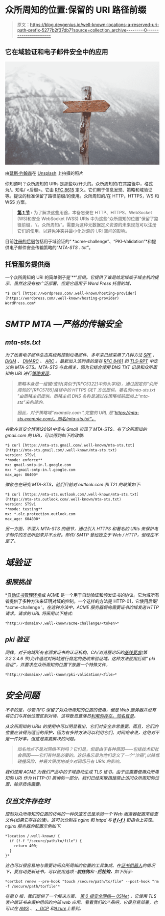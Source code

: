 # 众所周知的位置:保留的 URI 路径前缀

> 原文：<https://blog.devgenius.io/well-known-locations-a-reserved-uri-path-prefix-5277b2f37db7?source=collection_archive---------0----------------------->

## 它在域验证和电子邮件安全中的应用

![](img/38a1e6220d62f0cdb96d287086142ef6.png)

由[延斯·约翰森](https://unsplash.com/@jens_johnsson?utm_source=medium&utm_medium=referral)在 [Unsplash](https://unsplash.com?utm_source=medium&utm_medium=referral) 上拍摄的照片

你知道吗？众所周知的 URIs 是那些以/开头的。众所周知的/在其路径中，格式为/。知名/ <后缀>。它由 [RFC 8615](https://tools.ietf.org/html/rfc8615) 定义。它们用于信息发现、策略和域验证等。提议的标准保留了路径前缀/的使用。众所周知的/在 HTTP，HTTPS，WS 和 WSS 方案。

> [**第 1 节**](https://tools.ietf.org/html/rfc8615#page-3) **:** 为了解决这些用途，本备忘录在 HTTP、HTTPS、WebSocket (WS)和安全 WebSocket (WSS) URIs 中为这些“众所周知的位置”保留了路径前缀，“/。众所周知/”。需要为这种元数据定义资源的未来规范可以注册它们的使用，以避免冲突并最小化对源的 URI 空间的影响。

目前[注册的后缀](https://www.iana.org/assignments/well-known-uris/well-known-uris.xhtml)包括用于域验证的“ *acme-challenge”、“PKI-Validation”*和提供电子邮件安全传输策略的“*MTA-STS . txt”*。

## 托管服务提供商

一个众所周知的 URI 的简单例子是'[](https://github.com/Automattic/hosting-provider)**'*后缀。它提供了谁是给定域或子域主机的提示。虽然这没有被广泛部署，但是它适用于 Word Press 托管的域，*

```
*$ curl [https://wordpress.com/.well-known/hosting-provider](https://wordpress.com/.well-known/hosting-provider)
WordPress.com*
```

# *SMTP MTA —严格的传输安全*

## *mta-sts.txt*

*为了改善电子邮件生态系统和控制垃圾邮件，多年来已经采用了几种方法 [SPF](https://en.wikipedia.org/wiki/Sender_Policy_Framework) 、 [DKIM](https://en.wikipedia.org/wiki/DomainKeys_Identified_Mail) 、 [DMARC](https://dmarc.org/overview/) 、 [ARC](https://www.rfc-editor.org/rfc/rfc8617.html) 。最新加入该列表的是在 [RFC 8461](https://tools.ietf.org/html/rfc8461) 和 [TLS-RPT](https://tools.ietf.org/html/rfc8460) 中定义的 MTA-STS。MTA-STS 与此相关，因为它结合使用 DNS TXT 记录和众所周知的 URI 进行[策略发现](https://tools.ietf.org/html/rfc8461#page-7)。*

> *策略本身是一组键/值对(类似于[RFC5322]中的头字段)，通过固定的“众所周知的”[RFC5785]路径中的 HTTPS GET 方法提供。著名的/mta-sts.txt "由策略主机提供。策略主机 DNS 名称是通过在策略域前面加上“mta-sts”来构建的。*
> 
> *因此，对于策略域“example.com ”,完整的 URL 是"https://mta-sts.example.com/。知名/mta-sts.txt”。*

*谷歌在其安全博客(2019)中宣布 Gmail 实现了 MTA-STS。有了众所周知的 gmail.com 的 URI，可以得到如下的政策:*

```
*$ curl [https://mta-sts.gmail.com/.well-known/mta-sts.txt](https://mta-sts.gmail.com/.well-known/mta-sts.txt)
version: STSv1
**mode: enforce**
mx: gmail-smtp-in.l.google.com
mx: *.gmail-smtp-in.l.google.com
max_age: 86400*
```

*微软也在研究 MTA-STS，他们目前对 outlook.com 和 T21 的政策如下:*

```
*$ curl [https://mta-sts.outlook.com/.well-known/mta-sts.txt](https://mta-sts.outlook.com/.well-known/mta-sts.txt)
version: STSv1
**mode: testing**
mx: *.olc.protection.outlook.com
max_age: 604800*
```

*另一方面，不深入 MTA-STS 的细节，通过引入 HTTPS 和著名的 URIs 来保护电子邮件的方法听起来并不太好。邮件/ SMTP 曾经独立于 Web / HTTP，但现在不是了。*

# *域验证*

## *极限挑战*

*[自动证书管理环境](https://tools.ietf.org/html/rfc8555)或 ACME 是一个用于自动验证和颁发证书的协议。它为域所有者提供了多种方法来证明对域的控制。一个这样的方法是 HTTP-01，它使用后缀' *acme-challenge '。*在这种方法中，ACME 服务器将向需要证书的域发送 HTTP 请求。请求的 URL 将采用以下格式:*

```
*http://<domain>/.well-known/acme-challenge/<token>*
```

## *pki 验证*

*同样，对于向域所有者颁发证书的认证机构，CA/浏览器论坛的[基线要求](https://cabforum.org/wp-content/uploads/CA-Browser-Forum-BR-1.3.8.pdf)(第 3.2.2.4.6 节)允许通过对网站进行商定的更改来验证域。这种方法使用后缀“ *pki 验证*”，并要求在众所周知的位置下放置一个特殊文件，*

```
*http://<domain>/.well-known/pki-validation/<file>*
```

# *安全问题*

*不幸的是，尽管 RFC 保留了对众所周知的位置的使用，但是 Web 服务器并没有将它们与其他位置区别对待。这导致恶意演员[利用*的存在。知名*目录](https://news.netcraft.com/archives/2018/01/29/the-hidden-well-known-phishing-sites.html)。*

*从众所周知的 URIs 的使用中可以明显看出，它们对安全非常重要。而且，它们的位置应该得到适当的保护，因为有多种方法可以利用它们。对网络来说，这绝对不是一件好事，但这是需要解决的问题。*

> *知名地点不是对网络不利吗？它们是，但是由于各种原因——包括技术和社会原因——它们有时是必要的。这份备忘录为他们定义了一个“沙箱”,以降低碰撞风险，并最大限度地减少对现场已有 URIs 的影响。*

*我们使用 ACME 为我们产品中的子域自动生成 TLS 证书。由于这需要使用众所周知的 URI 作为 HTTP-01 质询的一部分，我们已经采取措施禁止访问众所周知的位置，除非质询需要。*

## *仅当文件存在时*

*控制对众所周知的位置的访问的一种快速方法是添加一个 Web 服务器配置来检查文件(如果它存在的话)。这可以分别在 *nginx* 和 *httpd* 与 [**if (-f )**](https://nginx.org/en/docs/http/ngx_http_rewrite_module.html#if) 和[**<If-f>**](https://httpd.apache.org/docs/2.4/mod/core.html#if)指令上实现。nginx 服务器的配置示例如下:*

```
*location /.well-known/ {
  if (!-f "/secure/path/to/file") {
    return 400;
  }
}*
```

*这也可以很容易地与需要访问众所周知的位置的工具集成。在[证书机器人](https://certbot.eff.org/docs/using.html#renewing-certificates)的情况下，要自动更新证书，可以使用选项 **-前挂钩**和 **-后挂钩**，如下所示:*

```
*certbot renew --pre-hook "touch /secure/path/to/file" --post-hook "rm -f /secure/path/to/file"*
```

**在第 0 根，我们提供了一个解决方案，* [*第 0 根安全网络— 0SNet*](https://www.0snet.com/) *，它使用 TLS 客户端证书来保护组织的内部 web 应用。看看我们的产品吧，它很容易部署，也可以在* [*AWS*](https://0snet.info/#install.aws) *、* [*、GCP*](https://0snet.info/#install.gcp) *和*[*Azure*](https://0snet.info/#install.azu)*上看到。**